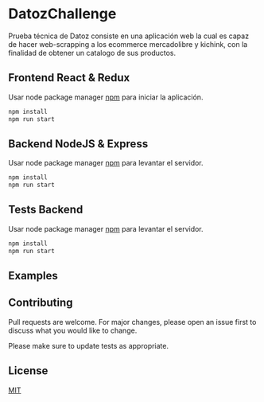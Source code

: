 # DatozChallenge

Prueba técnica de Datoz consiste en una aplicación web la cual es capaz de hacer web-scrapping a los ecommerce mercadolibre y kichink, con la finalidad de obtener un catalogo de sus productos. 

## Frontend React & Redux

Usar node package manager [npm](https://www.npmjs.com/) para iniciar la aplicación.

```bash
npm install
npm run start
```


## Backend NodeJS & Express

Usar node package manager [npm](https://www.npmjs.com/) para levantar el servidor.

```bash
npm install 
npm run start
```
## Tests Backend

Usar node package manager [npm](https://www.npmjs.com/) para levantar el servidor.

```bash
npm install 
npm run start
```

## Examples



## Contributing
Pull requests are welcome. For major changes, please open an issue first to discuss what you would like to change.

Please make sure to update tests as appropriate.

## License
[MIT](https://choosealicense.com/licenses/mit/)